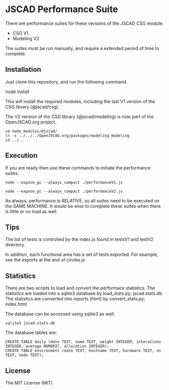 # JSCAD Performance Suite

There are performance suites for these versions of the JSCAD CSG module.
- CSG V1
- Modeling V2

The suites must be run manually, and require a extended period of time to complete.

## Installation

Just clone this repository, and run the following command.

node install

This will install the required modules, including the last V1 version of the CSG library (@jscad/csg).

The V2 version of the CSG library (@jscad/modeling) is now part of the OpenJSCAD.org project.

```
cd node_modules/@jscad/
ln -s ../../../OpenJSCAD.org/packages/modeling modeling
cd ../..
```

## Execution

If you are ready then use these commands to initiate the performance suites.

```
node --expose_gc --always_compact ./performanceV1.js

node --expose_gc --always_compact ./performanceV2.js
```

As always, performance is RELATIVE, so all suites need to be executed on the SAME MACHINE.
It would be wise to complete these suites when there is little or no load as well.

## Tips

The list of tests is controlled by the index.js found in testsV1 and testV2 directory.

In addition, each functional area has a set of tests exported. For example, see the exports at the end of circles.js

## Statistics

There are two scripts to load and convert the performace statistics.
The statistics are loaded into a sqlite3 database by load_stats.py; jscad.stats.db
The statistics are converted into reports (html) by convert_stats.py; index.html

The database can be accessed using sqlite3 as well.
```
sqlite3 jscad.stats.db
```

The database tables are:
```
CREATE TABLE daily (date TEXT, name TEXT, weight INTEGER, interations INTEGER, average NUMERIC, allocation INTEGER);
CREATE TABLE environment (date TEXT, hostname TEXT, hardware TEXT, os TEXT, node TEXT);
```

## License

The MIT License (MIT)
